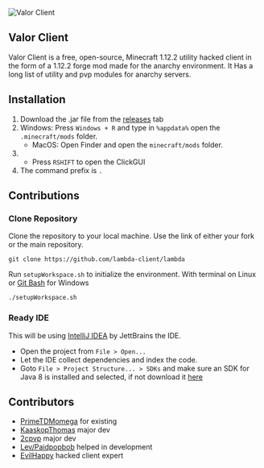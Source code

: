 ![Valor Client](https://cdn.discordapp.com/attachments/1009456925022367825/1013325699123261522/VC.png)
## Valor Client
Valor Client is a free, open-source, Minecraft 1.12.2 utility hacked client in the form of a 1.12.2 forge mod made for the anarchy environment. It Has a long list of utility and pvp modules for anarchy servers. 
## Installation

 1. Download the .jar file from the  [releases](https://github.com/PrimeTDMomega/valor-client/releases)  tab
 2.  Windows: Press  `Windows + R`  and type in  `%appdata%`  open the  `.minecraft/mods`  folder.
     -   MacOS: Open Finder and open the  `minecraft/mods`  folder.
 3. -   Press  `RSHIFT`  to open the ClickGUI
 4. The command prefix is `.`

 ## Contributions
 ### Clone Repository

Clone the repository to your local machine. Use the link of either your fork or the main repository.

```
git clone https://github.com/lambda-client/lambda

```

Run  `setupWorkspace.sh`  to initialize the environment. With terminal on Linux or  [Git Bash](https://gitforwindows.org/)  for Windows

```
./setupWorkspace.sh

```

### [](https://github.com/lambda-client/lambda#setup-ide)Ready IDE

This will be using [IntelliJ IDEA](https://www.jetbrains.com/idea/) by JettBrains the IDE.

 -  Open the project from  `File > Open...`
 -  Let the IDE collect dependencies and index the code.
 -  Goto  `File > Project Structure... > SDKs`  and make sure an SDK for Java 8 is installed and selected, if not download it  [here](https://adoptium.net/?variant=openjdk8&jvmVariant=hotspot/)
## Contributors
 - [PrimeTDMomega](https://github.com/PrimeTDMomega) for existing
 - [KaaskopThomas](https://github.com/CheeseHeadThomas) major dev
 - [2cpvp](https://github.com/2cpvp) major dev
 - [Lev/Paidpopbob](https://github.com/paidpopbob) helped in development
 - [EvilHappy](https://github.com/ExploiterNub) hacked client expert
